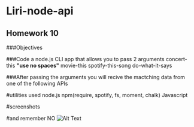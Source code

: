 # Liri-node-api

## Homework 10 

###Objectives

###Code a node.js CLI app that allows you to pass 2 arguments
  concert-this <artistname> **"use no spaces"**
  movie-this
  spotify-this-song
  do-what-it-says

###After passing the arguments you will recive the mactching data from one of the following APIs

#utilities used
  node.js
  npm(require, spotify, fs, moment, chalk)
  Javascript
  
#screenshots

  #and remember NO
![Alt Text](https://media.giphy.com/media/3osxY9kuM2NGUfvThe/giphy.gif)
